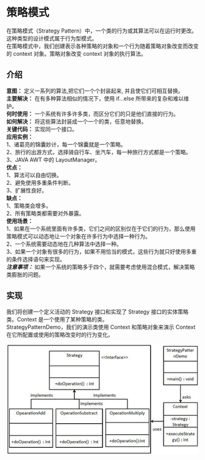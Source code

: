 # 策略模式  
在策略模式（Strategy Pattern）中，一个类的行为或其算法可以在运行时更改。这种类型的设计模式属于行为型模式。  
在策略模式中，我们创建表示各种策略的对象和一个行为随着策略对象改变而改变的 context 对象。策略对象改变 context 对象的执行算法。
## 介绍     
**意图：**
定义一系列的算法,把它们一个个封装起来, 并且使它们可相互替换。  
**主要解决：**
在有多种算法相似的情况下，使用 if...else 所带来的复杂和难以维护。  
**何时使用：**
一个系统有许多许多类，而区分它们的只是他们直接的行为。   
**如何解决：**
将这些算法封装成一个一个的类，任意地替换。   
**关键代码：**
实现同一个接口。   
**应用实例：**   
1、诸葛亮的锦囊妙计，每一个锦囊就是一个策略。   
2、旅行的出游方式，选择骑自行车、坐汽车，每一种旅行方式都是一个策略。   
3、JAVA AWT 中的 LayoutManager。  
**优点：**   
1、算法可以自由切换。  
2、避免使用多重条件判断。   
3、扩展性良好。  
**缺点：**   
  1、策略类会增多。   
  2、所有策略类都需要对外暴露。  
**使用场景：**   
1、如果在一个系统里面有许多类，它们之间的区别仅在于它们的行为，那么使用策略模式可以动态地让一个对象在许多行为中选择一种行为。   
2、一个系统需要动态地在几种算法中选择一种。    
3、如果一个对象有很多的行为，如果不用恰当的模式，这些行为就只好使用多重的条件选择语句来实现。  
_**注意事项：**_
如果一个系统的策略多于四个，就需要考虑使用混合模式，解决策略类膨胀的问题。
## 实现  
我们将创建一个定义活动的 Strategy 接口和实现了 Strategy 接口的实体策略类。Context 是一个使用了某种策略的类。  
StrategyPatternDemo，我们的演示类使用 Context 和策略对象来演示 Context 在它所配置或使用的策略改变时的行为变化。    

![策略模式的 UML 图](https://github.com/d470969047h/learn/blob/master/learn-design-pattern/src/main/java/com/daihui/strategy/resources/strategy_pattern_uml_diagram.jpg)

